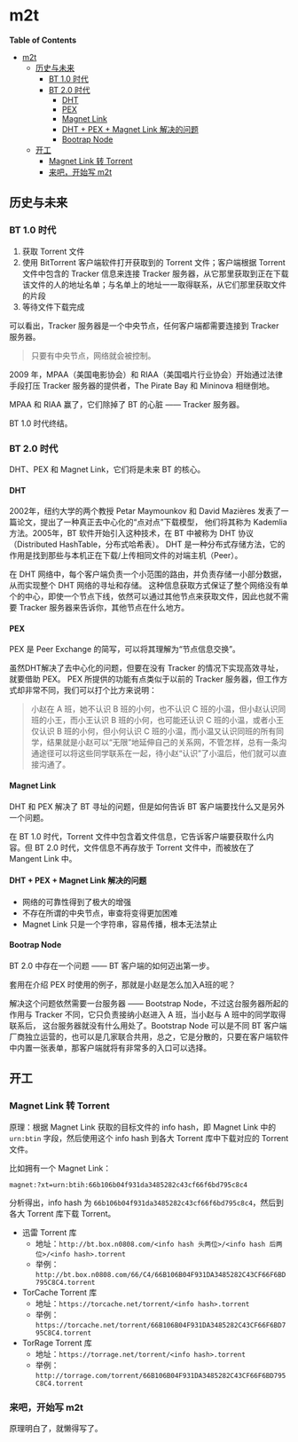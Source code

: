 # m2t

<!-- markdown-toc start - Don't edit this section. Run M-x markdown-toc-generate-toc again -->
**Table of Contents**

- [m2t](#m2t)
    - [历史与未来](#历史与未来)
        - [BT 1.0 时代](#bt-10-时代)
        - [BT 2.0 时代](#bt-20-时代)
            - [DHT](#dht)
            - [PEX](#pex)
            - [Magnet Link](#magnet-link)
            - [DHT + PEX + Magnet Link 解决的问题](#dht--pex--magnet-link-解决的问题)
            - [Bootrap Node](#bootrap-node)
    - [开工](#开工)
        - [Magnet Link 转 Torrent](#magnet-link-转-torrent)
        - [来吧，开始写 m2t](#来吧开始写-m2t)

<!-- markdown-toc end -->

## 历史与未来
### BT 1.0 时代
1. 获取 Torrent 文件
2. 使用 BitTorrent 客户端软件打开获取到的 Torrent 文件；客户端根据 Torrent 文件中包含的 Tracker 信息来连接 Tracker 服务器，从它那里获取到正在下载该文件的人的地址名单；与名单上的地址一一取得联系，从它们那里获取文件的片段
3. 等待文件下载完成

可以看出，Tracker 服务器是一个中央节点，任何客户端都需要连接到 Tracker 服务器。

> 只要有中央节点，网络就会被控制。

2009 年，MPAA（美国电影协会）和 RIAA（美国唱片行业协会）开始通过法律手段打压 Tracker 服务器的提供者，The Pirate Bay 和 Mininova 相继倒地。

MPAA 和 RIAA 赢了，它们除掉了 BT 的心脏 —— Tracker 服务器。

BT 1.0 时代终结。

### BT 2.0 时代
DHT、PEX 和 Magnet Link，它们将是未来 BT 的核心。
#### DHT
2002年，纽约大学的两个教授 Petar Maymounkov 和 David Mazières 发表了一篇论文，提出了一种真正去中心化的“点对点”下载模型，
他们将其称为 Kademlia 方法。2005年，BT 软件开始引入这种技术，在 BT 中被称为 DHT 协议（Distributed HashTable，分布式哈希表）。
DHT 是一种分布式存储方法，它的作用是找到那些与本机正在下载/上传相同文件的对端主机（Peer）。

在 DHT 网络中，每个客户端负责一个小范围的路由，并负责存储一小部分数据，从而实现整个 DHT 网络的寻址和存储。
这种信息获取方式保证了整个网络没有单个的中心，即使一个节点下线，依然可以通过其他节点来获取文件，因此也就不需要 Tracker 服务器来告诉你，其他节点在什么地方。

#### PEX
PEX 是 Peer Exchange 的简写，可以将其理解为“节点信息交换”。

虽然DHT解决了去中心化的问题，但要在没有 Tracker 的情况下实现高效寻址，就要借助 PEX。
PEX 所提供的功能有点类似于以前的 Tracker 服务器，但工作方式却非常不同，我们可以打个比方来说明：

> 小赵在 A 班，她不认识 B 班的小何，也不认识 C 班的小温，但小赵认识同班的小王，而小王认识 B 班的小何，也可能还认识 C 班的小温，或者小王仅认识 B 班的小何，但小何认识 C 班的小温，而小温又认识同班的所有同学，结果就是小赵可以“无限”地延伸自己的关系网，不管怎样，总有一条沟通途径可以将这些同学联系在一起，待小赵“认识”了小温后，他们就可以直接沟通了。

#### Magnet Link
DHT 和 PEX 解决了 BT 寻址的问题，但是如何告诉 BT 客户端要找什么又是另外一个问题。

在 BT 1.0 时代，Torrent 文件中包含着文件信息，它告诉客户端要获取什么内容。但 BT 2.0 时代，文件信息不再存放于 Torrent 文件中，而被放在了
Mangent Link 中。

#### DHT + PEX + Magnet Link 解决的问题

* 网络的可靠性得到了极大的增强
* 不存在所谓的中央节点，审查将变得更加困难
* Magnet Link 只是一个字符串，容易传播，根本无法禁止

#### Bootrap Node

BT 2.0 中存在一个问题 —— BT 客户端的如何迈出第一步。

套用在介绍 PEX 时使用的例子，那就是小赵是怎么加入A班的呢？

解决这个问题依然需要一台服务器 —— Bootstrap Node，不过这台服务器所起的作用与 Tracker 不同，它只负责接纳小赵进入 A 班，当小赵与 A 班中的同学取得联系后，
这台服务器就没有什么用处了。Bootstrap Node 可以是不同 BT 客户端厂商独立运营的，也可以是几家联合共用，总之，它是分散的，只要在客户端软件中内置一张表单，那客户端就将有非常多的入口可以选择。


## 开工
### Magnet Link 转 Torrent

原理：根据 Magnet Link 获取的目标文件的 info hash，即 Magnet Link 中的 `urn:btin` 字段，然后使用这个 info hash 到各大 Torrent 库中下载对应的 Torrent 文件。

比如拥有一个 Magnet Link：

    magnet:?xt=urn:btih:66b106b04f931da3485282c43cf66f6bd795c8c4

分析得出，info hash 为 `66b106b04f931da3485282c43cf66f6bd795c8c4`，然后到各大 Torrent 库下载 Torrent。

* 迅雷 Torrent 库
  * 地址：`http://bt.box.n0808.com/<info hash 头两位>/<info hash 后两位>/<info hash>.torrent`
  * 举例：`http://bt.box.n0808.com/66/C4/66B106B04F931DA3485282C43CF66F6BD795C8C4.torrent`
* TorCache Torrent 库
  * 地址：`https://torcache.net/torrent/<info hash>.torrent`
  * 举例：`https://torcache.net/torrent/66B106B04F931DA3485282C43CF66F6BD795C8C4.torrent`
* TorRage Torrent 库
  * 地址：`https://torrage.net/torrent/<info hash>.torrent`
  * 举例：`http://torrage.com/torrent/66B106B04F931DA3485282C43CF66F6BD795C8C4.torrent`


### 来吧，开始写 m2t

原理明白了，就懒得写了。
